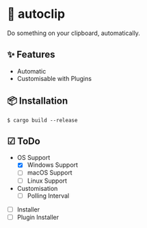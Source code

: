 # 📎 autoclip
Do something on your clipboard, automatically.

## ✨ Features
- Automatic
- Customisable with Plugins

## 📦 Installation
```
$ cargo build --release
```

## ☑ ToDo
- OS Support
    - [x] Windows Support
    - [ ] macOS Support
    - [ ] Linux Support
- Customisation
    - [ ] Polling Interval
- [ ] Installer
- [ ] Plugin Installer
